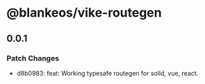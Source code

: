 # @blankeos/vike-routegen

## 0.0.1

### Patch Changes

- d8b0983: feat: Working typesafe routegen for solid, vue, react.
